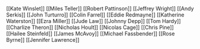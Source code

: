 [[Kate Winslet]]
[[Miles Teller]]
[[Robert Pattinson]]
[[Jeffrey Wright]]
[[Andy Serkis]]
[[John Turturro]]
[[Colin Farrel]]
[[Eddie Redmayne]]
[[Katherine Waterston]]
[[Ezra Miller]]
[[Jude Law]]
[[Johnny Depp]]
[[Tom Hardy]]
[[Charlize Theron]]
[[Nicholas Hoult]]
[[Nicolas Cage]]
[[Chris Pine]]
[[Hailee Steinfeld]]
[[James McAvoy]]
[[Michael Fassbender]]
[[Rose Byrne]]
[[Jennifer Lawrence]]
